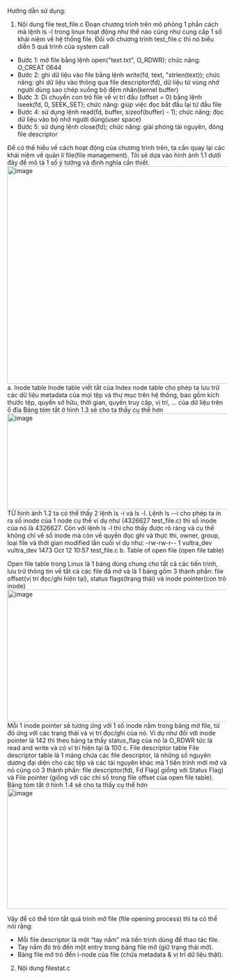 Hướng dẫn sử dụng:
1. Nội dung file test_file.c
Đoạn chương trình trên mô phỏng 1 phần cách mà lệnh ls -l trong linux hoạt động như thế nào cũng như cung cấp 1 số khái niệm về hệ thống file.
Đối với chương trình test_file.c thì nó biểu diễn 5 quá trình của system call
  - Bước 1: mở file bằng lệnh open("text.txt", O_RDWR); chức năng: O_CREAT 0644
  - Bước 2: ghi dữ liệu vào file bằng lệnh write(fd, text, "strlen(text)); chức năng: ghi dữ liệu vào thông qua file descriptor(fd), dữ liệu từ vùng nhớ người dùng sao chép xuống bộ đệm nhân(kernel buffer)
  - Bước 3: Di chuyển con trỏ file về vị trí đầu (offset = 0) bằng lệnh lseek(fd, 0, SEEK_SET); chức năng: giúp việc đọc bắt đầu lại từ đầu file
  - Bước 4: sử dụng lệnh read(fd, buffer, sizeof(buffer) - 1); chức năng: đọc dữ liệu vào bộ nhớ người dùng(user space)
  - Bước 5: sử dụng lệnh close(fd); chức năng: giải phóng tài nguyên, đóng file descriptor

Để có thể hiểu về cách hoạt động của chương trình trên, ta cần quay lại các khái niệm về quản lí file(file management). Tôi sẽ dựa vào hình ảnh 1.1 dưới đây để mô tả 1 số ý tưởng và định nghĩa cần thiết.
<img width="737" height="499" alt="image" src="https://github.com/user-attachments/assets/315f1737-9df7-417c-8ed9-7521ed5ba264" />
 a. Inode table
 Inode table viết tắt của Index node table cho phép ta lưu trữ các dữ liệu metadata của mọi tệp và thư mục trên hệ thống, bao gồm kích thước tệp, quyền sở hữu, thời gian, quyền truy cập, vị trí, ... của dữ liệu trên ổ đĩa 
  Bảng tóm tắt ở hình 1.3 sẽ cho ta thấy cụ thể hơn
  <img width="673" height="220" alt="image" src="https://github.com/user-attachments/assets/8c7f48ff-f829-46c6-8733-a360d5a4c0c4" />
  TỪ hình ảnh 1.2 ta có thể thấy 2 lệnh ls -i và ls -l. Lệnh ls --i cho phép ta in ra số inode của 1 node cụ thể ví dụ như (4326627 test_file.c) thì số inode của nó là 4326627. Còn với lệnh ls -l thì cho thấy được rõ ràng và cụ thể không chỉ về số
  inode mà còn về quyền đọc ghi và thực thi, owner, group, loại file và thời gian modified lần cuối ví dụ như: -rw-rw-r-- 1 vultra_dev vultra_dev  1473 Oct 12 10:57 test_file.c
b. Table of open file (open file table)
  
  Open file table trong Linux là 1 bảng dùng chung cho tất cả các tiến trình, lưu trữ thông tin về tất cả các file đã mở và là 1 bảng gồm 3 thành phần: file offset(vị trí đọc/ghi hiện tại), status flags(trạng thái) và inode pointer(con trỏ inode)
  <img width="631" height="303" alt="image" src="https://github.com/user-attachments/assets/e876d60c-0374-4cb9-9b82-88c67dcbcf67" />
  Mỗi 1 inode pointer sẽ tương ứng với 1 số inode nằm trong bảng mở file, từ đó ứng với các trạng thái và vị trí đọc/ghi của nó. Ví dụ như đối với inode pointer là 142 thì theo bảng ta thấy status_flag của nó là O_RDWR tức là read and write và
  có ví trí hiện tại là 100
c. File descriptor table 
 File descriptor table là 1 mảng chứa các file descriptor, là những số nguyên dương đại diện cho các tệp và các tài nguyên khác mà 1 tiến trình mới mở và nó cũng có 3 thành phần: file descriptor(fd), Fd Flag( giống với Status Flag) và File pointer
 (giống với các chỉ số trong file offset của open file table). Bảng tóm tắt ở hình 1.4 sẽ cho ta thấy cụ thể hơn
 <img width="667" height="276" alt="image" src="https://github.com/user-attachments/assets/1a07433b-174d-4a68-9ca3-30483cea1917" />

 Vậy để có thể tóm tắt quá trình mở file (file opening process) thì ta có thể nói rằng:
  - Mỗi file descriptor là một “tay nắm” mà tiến trình dùng để thao tác file.
  - Tay nắm đó trỏ đến một entry trong bảng file mở (giữ trạng thái mở).
  - Bảng file mở trỏ đến i-node của file (chứa metadata & vị trí dữ liệu thật).
2. Nội dung filestat.c

 




